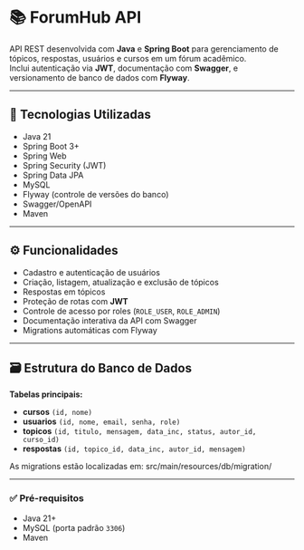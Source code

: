 # 📚 ForumHub API

API REST desenvolvida com **Java** e **Spring Boot** para gerenciamento de tópicos, respostas, usuários e cursos em um fórum acadêmico.  
Inclui autenticação via **JWT**, documentação com **Swagger**, e versionamento de banco de dados com **Flyway**.

---

## 🚀 Tecnologias Utilizadas
- Java 21
- Spring Boot 3+
- Spring Web
- Spring Security (JWT)
- Spring Data JPA
- MySQL
- Flyway (controle de versões do banco)
- Swagger/OpenAPI
- Maven

---

## ⚙️ Funcionalidades
- Cadastro e autenticação de usuários
- Criação, listagem, atualização e exclusão de tópicos
- Respostas em tópicos
- Proteção de rotas com **JWT**
- Controle de acesso por roles (`ROLE_USER`, `ROLE_ADMIN`)
- Documentação interativa da API com Swagger
- Migrations automáticas com Flyway

---

## 🗃️ Estrutura do Banco de Dados

**Tabelas principais:**
- **cursos** `(id, nome)`
- **usuarios** `(id, nome, email, senha, role)`
- **topicos** `(id, titulo, mensagem, data_inc, status, autor_id, curso_id)`
- **respostas** `(id, topico_id, data_inc, autor_id, mensagem)`

As migrations estão localizadas em:
src/main/resources/db/migration/


---


### ✅ Pré-requisitos
- Java 21+
- MySQL (porta padrão `3306`)
- Maven




